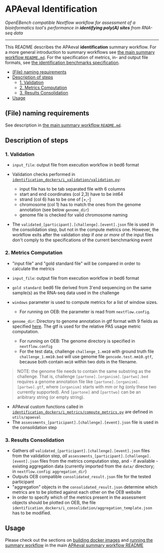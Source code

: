 # APAeval Identification

*OpenEBench compatible Nextflow workflow for assessment of a bioinformatics tool's performance in **identifying poly(A) sites** from RNA-seq data*
___

This README describes the APAeval **identification** summary workflow. For a more general introduction to summary workflows see [the main summary workflow `README.md`][readme-swf]. For the specification of metrics, in- and output file formats, see [the identification benchmarks specification][i-spec].

- [(File) naming requirements](#file-naming-requirements)
- [Description of steps](#description-of-steps)
  - [1. Validation](#1-validation)
  - [2. Metrics Computation](#2-metrics-computation)
  - [3. Results Consolidation](#3-results-consolidation)
- [Usage](#usage)
## (File) naming requirements
See description in [the main summary workflow `README.md`][readme-swf-naming].
## Description of steps
### 1. Validation
- `input_file`: output file from execution workflow in bed6 format
- Validation checks performed in [`identification_dockers/i_validation/validation.py`][validation-py]:
   - input file has to be tab separated file with 6 columns
   - start and end coordinates (col 2,3) have to be int64
   - strand (col 6) has to be one of [+,-]
   - chromosome (col 1) has to match the ones from the genome annotation (see below `genome_dir`)
   - genome file is checked for valid chromosome naming
  
- The `validated_[participant].[challenge].[event].json` file is used in the consolidation step, but not in the compute metrics one. However, the workflow exits after the validation step if *one or more* of the input files don't comply to the specifications of the current benchmarking event
  
### 2. Metrics Computation
- "input file" and "gold standard file" will be compared in order to calculate the metrics
- `input_file`: output file from execution workflow in bed6 format
- `gold standard`: bed6 file derived from 3'end sequencing on the same sample(s) as the RNA-seq data used in the challenge

- `windows` parameter is used to compute metrics for a list of window sizes.
    - For running on OEB: the parameter is read from `nextflow.config`.
- `genome_dir`: Directory to genome annotation in gtf format with 9 fields as specified [here](https://www.gencodegenes.org/pages/data_format.html). The gtf is used for the relative PAS usage metric computation.
  - For running on OEB: The genome directory is specified in `nextflow.config`
  - For the test data, challenge `challenge_1.mm10` with ground truth file `challenge_1.mm10.bed` will use genome file `gencode.test.mm10.gtf`, because both contain `mm10` within two dots in the filename.
> NOTE: the genome file needs to contain the same substring as the challenge. That is, challenge `[partone].[organism].[partwo].bed` requires a genome annotation file like `[partone].[organism].[partwo].gtf`, where `[organism]` starts with *mm* or *hg* (only these two currently supported). And `[partone]` and `[parttwo]` can be an aribitrary string (or empty string).
- APAeval custom functions called in [`identification_dockers/i_metrics/compute_metrics.py`][metrics-py] are defined in `utils/apaeval`
- The `assessments_[participant].[challenge].[event].json` file is used in the consolidation step


### 3. Results Consolidation
- Gathers *all* `validated_[participant].[challenge].[event].json` files from the validation step, *all* `assessments_[participant].[challenge].[event].json` files from the metrics computation step, and - if available - existing aggregation data (currently imported from the `data/` directory; in `nextflow.config`: `aggregation_dir`)
- Outputs OEB compatible `consolidated_result.json` file for the tested participant
- "aggregation" objects in the `consolidated_result.json` determine which metrics are to be plotted against each other on the OEB website
- In order to specify which of the metrics present in the assessment objects should be plotted on OEB, the file `identification_dockers/i_consolidation/aggregation_template.json` has to be modified.

## Usage
Please check out the sections on [building docker images][build-images] and [running the summary workflow][run-workflow] in the main [APAeval summary workflow README][readme-swf]


[//]: # (References)
[readme-swf]: ../README.md
[readme-swf-naming]: ../README.md#how-to-file-naming-requirements
[build-images]: ../README.md#7-build-images
[run-workflow]: ../README.md#8-test-run
[i-spec]: ./specification/
[validation-py]:./identification_dockers/i_validation/validation.py
[metrics-py]:./identification_dockers/i_metrics/compute_metrics.py
[nextflow-config]: ./nextflow.config
[tool-event-config]: ./tool_event.config
